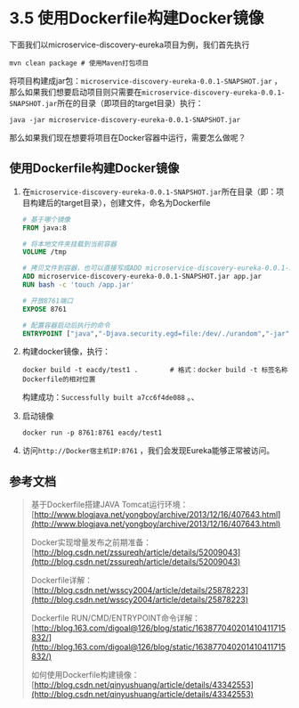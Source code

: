 # 3.5 使用Dockerfile构建Docker镜像

下面我们以microservice-discovery-eureka项目为例，我们首先执行

```
mvn clean package # 使用Maven打包项目
```

将项目构建成jar包：`microservice-discovery-eureka-0.0.1-SNAPSHOT.jar` ，那么如果我们想要启动项目则只需要在`microservice-discovery-eureka-0.0.1-SNAPSHOT.jar`所在的目录（即项目的target目录）执行：

```
java -jar microservice-discovery-eureka-0.0.1-SNAPSHOT.jar
```

那么如果我们现在想要将项目在Docker容器中运行，需要怎么做呢？





## 使用Dockerfile构建Docker镜像

1. 在`microservice-discovery-eureka-0.0.1-SNAPSHOT.jar`所在目录（即：项目构建后的target目录），创建文件，命名为Dockerfile

   ```dockerfile
   # 基于哪个镜像
   FROM java:8

   # 将本地文件夹挂载到当前容器
   VOLUME /tmp

   # 拷贝文件到容器，也可以直接写成ADD microservice-discovery-eureka-0.0.1-SNAPSHOT.jar /app.jar
   ADD microservice-discovery-eureka-0.0.1-SNAPSHOT.jar app.jar
   RUN bash -c 'touch /app.jar'

   # 开放8761端口
   EXPOSE 8761

   # 配置容器启动后执行的命令
   ENTRYPOINT ["java","-Djava.security.egd=file:/dev/./urandom","-jar","/app.jar"]
   ```

2. 构建docker镜像，执行：

   ```shell
   docker build -t eacdy/test1 .		# 格式：docker build -t 标签名称 Dockerfile的相对位置
   ```
   构建成功：`Successfully built a7cc6f4de088` 。、

3. 启动镜像

   ```shell
   docker run -p 8761:8761 eacdy/test1
   ```

4. 访问`http://Docker宿主机IP:8761` ，我们会发现Eureka能够正常被访问。




## 参考文档

> 基于Dockerfile搭建JAVA Tomcat运行环境：[http://www.blogjava.net/yongboy/archive/2013/12/16/407643.html](http://www.blogjava.net/yongboy/archive/2013/12/16/407643.html)
>
> Docker实现增量发布之前期准备：[http://blog.csdn.net/zssureqh/article/details/52009043](http://blog.csdn.net/zssureqh/article/details/52009043)
>
> Dockerfile详解：[http://blog.csdn.net/wsscy2004/article/details/25878223](http://blog.csdn.net/wsscy2004/article/details/25878223)
>
> Dockerfile RUN/CMD/ENTRYPOINT命令详解：[http://blog.163.com/digoal@126/blog/static/163877040201410411715832/](http://blog.163.com/digoal@126/blog/static/163877040201410411715832/)
>
> 如何使用Dockerfile构建镜像：[http://blog.csdn.net/qinyushuang/article/details/43342553](http://blog.csdn.net/qinyushuang/article/details/43342553)